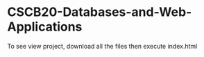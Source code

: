 # CSCB20-Databases-and-Web-Applications

To see view project, download all the files then execute index.html
